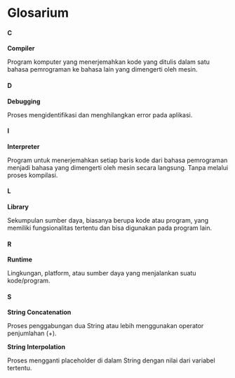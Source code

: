 # Glosarium

#### C

**Compiler**

Program komputer yang menerjemahkan kode yang ditulis dalam satu bahasa pemrograman ke bahasa lain yang dimengerti oleh mesin.

#### D

**Debugging**

Proses mengidentifikasi dan menghilangkan error pada aplikasi.

#### I

**Interpreter**

Program untuk menerjemahkan setiap baris kode dari bahasa pemrograman menjadi bahasa yang dimengerti oleh mesin secara langsung. Tanpa melalui proses kompilasi.

#### L

**Library**

Sekumpulan sumber daya, biasanya berupa kode atau program, yang memiliki fungsionalitas tertentu dan bisa digunakan pada program lain.

#### R

**Runtime**

Lingkungan, platform, atau sumber daya yang menjalankan suatu kode/program.

#### S

**String Concatenation**

Proses penggabungan dua String atau lebih menggunakan operator penjumlahan \(+\).

**String Interpolation**

Proses mengganti placeholder di dalam String dengan nilai dari variabel tertentu.

